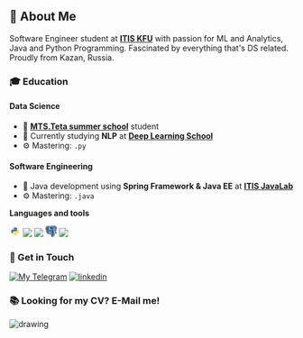 ## 🌱 About Me


Software Engineer student at [**ITIS KFU**](https://kpfu.ru/itis/) with passion for ML and Analytics, Java and Python Programming. Fascinated by everything that's DS related. Proudly from Kazan, Russia.

### 🎓 Education

#### Data Science
- 🔭 [**MTS.Teta summer school**](https://www.teta.mts.ru/) student
- 🔰 Currently studying **NLP** at [**Deep Learning School**](https://www.dlschool.org/)
- ⚙ Mastering: `.py` 

#### Software Engineering
- 🔱 Java development using **Spring Framework & Java EE** at [**ITIS JavaLab**](https://vk.com/itis_java_lab/)
- ⚙ Mastering: `.java`

<!-- #### BIO -->
**Languages and tools**

<code><img height="20" src="https://raw.githubusercontent.com/github/explore/80688e429a7d4ef2fca1e82350fe8e3517d3494d/topics/python/python.png"></code>
<code><img height="20" src="https://user-images.githubusercontent.com/62756126/130355385-4dd3c88d-98df-4ec5-b2ef-6c80c71a6293.png"></code>
<code><img height="20" src="https://user-images.githubusercontent.com/62756126/130355335-9bef6168-ce9c-4599-a303-471e0174ef6b.png"></code>
<code><img height="20" src="https://raw.githubusercontent.com/github/explore/80688e429a7d4ef2fca1e82350fe8e3517d3494d/topics/postgresql/postgresql.png"></code>
<code><img height="20" src="https://user-images.githubusercontent.com/62756126/130355955-605a457b-f965-4d9b-99ad-1b2f0d2f2d6b.png"></code>



### 📧 Get in Touch

[![My Telegram](https://img.shields.io/badge/telegram-white?&style=for-the-badge&logo=telegram&logoColor=white)](https://t.me/nshamil) 
[![linkedin](https://img.shields.io/badge/linkedin%20-%230077B5.svg?&style=for-the-badge&logo=linkedin&logoColor=white)](https://www.linkedin.com/in/shamil-nurkaev-95501220a)

### 📚 Looking for my CV? E-Mail me!

<img src="https://user-images.githubusercontent.com/62756126/129653302-015b2ec3-df8d-4f40-85eb-9e3d5a0dbb0c.png" alt="drawing" width="650"/>

